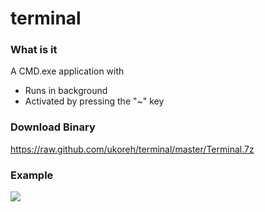 terminal
========

### What is it
A CMD.exe application with
- Runs in background
- Activated by pressing the "~" key

### Download Binary
https://raw.github.com/ukoreh/terminal/master/Terminal.7z

### Example
![](https://raw.github.com/ukoreh/terminal/master/screenshot.png) 

